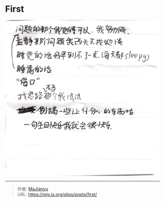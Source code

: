 # First

![000bfdce48aadf34fdf0bf31b37522c4.png](../../images/000bfdce48aadf34fdf0bf31b37522c4.png "000bfdce48aadf34fdf0bf31b37522c4.png")

---

> 作者: [MaJianyu](https://mjy.js.org/)  
> URL: https://mjy.js.org/slips/posts/first/  

